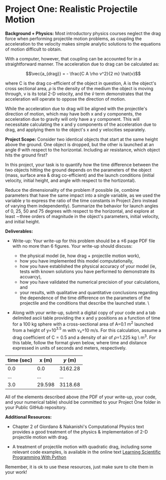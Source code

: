 Project One: Realistic Projectile Motion
=====================

**Background + Physics:** Most introductory physics courses neglect the drag force when performing projectile motion problems, as coupling the acceleration to the velocity makes simple analytic solutions to the equations of motion difficult to obtain.  

With a computer, however, that coupling can be accounted for in a  straightforward manner. The acceleration due to drag can be calculated as:

$$\vec{a_{drag}} = - \frac{C A \rho v^2}{2 m} \hat{v}$$ 

where C is the drag co-efficient of the object in question, A is the object's cross sectional area, $\rho$ is the density of the medium the object is moving through, v is its total 2-D velocity, and the $\hat{v}$ term demonstrates that the acceleration will operate to oppose the direction of motion. 

While the acceleration due to drag will be aligned with the projectile's direction of motion, which may have both x and y components, the acceleration due to gravity will only have a y component.  This will necessitate calculating the x and y components of the acceleration due to drag, and applying them to the object's x and y velocities separately. 




**Project Scope:** Consider two identical objects that start at the same height above the ground.  One object is dropped, but the other is launched at an angle $\theta$ with respect to the horizontal.  Including air resistance, which object hits the ground first?  

In this project, your task is to quantify how the time difference between the two objects hitting the ground depends on the parameters of the object (mass, surface area & drag co-efficient) and the launch conditions (initial velocity, initial height, and angle with respect to the hortizontal). 

Reduce the dimensionality of the problem if possible (ie, combine parameters that have the same impact into a single variable, as we used the variable $\gamma$ to express the ratio of the time constants in Project Zero instead of varying them independently).  Summarize the behavior for launch angles of 0, 25, 50 and 75 degrees with respect to the horizontal, and explore at least $\sim$three orders of magnitude in the object's parameters, initial velocity, and initial height.  


**Deliverables:**

* Write-up: Your write-up for this problem should be a $\leq$6 page PDF file with no more than 6 figures.  Your write-up should discuss:
    * the physical model (ie, how drag + projectile motion work), 
    * how you have implemented this model computationally, 
    * how you have established the physical accuracy of your model (ie, tests with known solutions you have performed to demonstrate its accuarcy),  
    * how you have validated the numerical precision of your calculations, and
    * your results, with qualitative and quantitative conclusions regarding the dependence of the time difference on the parameters of the projectile and the conditions that describe the launched state. \\ 

* Along with your write-up, submit a digital copy of your code and a tab delimited ascii table providing the x and y positions as a function of time for a 100 kg sphere with a cross-sectional area of A=0.1 m$^2$ launched from a height of y=10$^{3.5}$ m with v$_x=$10 m/s.  For this calculation, assume a drag coefficient of C$=0.5$ and a density of air of $\rho=$1.225 kg \ m$^3$. For this table, follow the format given below, where time and distance expressed in units of seconds and meters, respectively. 

| time (sec) | x (m) | $y$ (m) | 
| ---------- | ----- | ------- |
|    0.0     |  0.0  | 3162.28 |
|    ...     |  ...  |   ...   |
|    3.0     | 29.598| 3118.68 | 

All of the elements described above (the PDF of your write-up, your code, and your numerical table) should be committed to your Project One folder in your Public GitHub repository.  



**Additional Resources:** 

* Chapter 2 of Giordano & Nakanishi's Computational Physics text provides a good treatment of the physics & implementation of 2-D projectile motion with drag.

* A treatment of projectile motion with quadratic drag, including some relevant code examples, is available in the online text  [Learning Scientific Programming With Python](https://scipython.com/book2/chapter-8-scipy/examples/a-projectile-with-air-resistance/)

Remember, it is ok to use these resources, just make sure to cite them in your work!